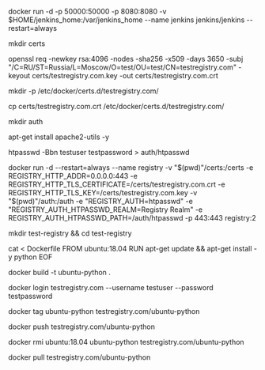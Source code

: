 docker run -d -p 50000:50000 -p 8080:8080 -v $HOME/jenkins_home:/var/jenkins_home --name jenkins jenkins/jenkins --restart=always

mkdir certs

openssl req 
-newkey rsa:4096 -nodes -sha256 -x509 -days 3650 
-subj "/C=RU/ST=Russia/L=Moscow/O=test/OU=test/CN=testregistry.com" 
-keyout certs/testregistry.com.key 
-out certs/testregistry.com.crt

mkdir -p /etc/docker/certs.d/testregistry.com/

cp certs/testregistry.com.crt /etc/docker/certs.d/testregistry.com/

mkdir auth

apt-get install apache2-utils -y

htpasswd -Bbn testuser testpassword > auth/htpasswd

docker run -d 
--restart=always 
--name registry 
-v "$(pwd)"/certs:/certs 
-e REGISTRY_HTTP_ADDR=0.0.0.0:443 
-e REGISTRY_HTTP_TLS_CERTIFICATE=/certs/testregistry.com.crt 
-e REGISTRY_HTTP_TLS_KEY=/certs/testregistry.com.key 
-v "$(pwd)"/auth:/auth 
-e "REGISTRY_AUTH=htpasswd" 
-e "REGISTRY_AUTH_HTPASSWD_REALM=Registry Realm" 
-e REGISTRY_AUTH_HTPASSWD_PATH=/auth/htpasswd 
-p 443:443 
registry:2

mkdir test-registry && cd test-registry

cat < Dockerfile FROM ubuntu:18.04 RUN apt-get update && 
apt-get install -y python EOF

docker build -t ubuntu-python .

docker login testregistry.com --username testuser --password testpassword

docker tag ubuntu-python testregistry.com/ubuntu-python

docker push testregistry.com/ubuntu-python

docker rmi ubuntu:18.04 ubuntu-python testregistry.com/ubuntu-python

docker pull testregistry.com/ubuntu-python
